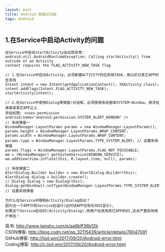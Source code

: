 ```yaml
---
layout: post
title: Android-易错点归纳
tags: Android
---
```

## 1.在Service中启动Activity的问题
	在Service中启动startActivity会出现异常: 
	android.util.AndroidRuntimeException: Calling startActivity() from outside of an Activity
	context requires the FLAG_ACTIVITY_NEW_TASK flag
	
	// 1.在Service中启动Activity，必须新建ACTIVITY的任务栈TASK，用以区分其它APP的任务栈
	Intent intent = new Intent(getApplicationContext(), XXActivity.class);   
	intent.addFlags(Intent.FLAG_ACTIVITY_NEW_TASK);   
	startActivity(intent);
	
	// 2.在Service中使用Dialog等弹窗/对话框，必须使用系统窗体SYSTEM-Window，悬浮在桌面或其它APP之上
	添加权限: <uses-permission android:name="android.permission.SYSTEM_ALERT_WINDOW" />
	// 系统弹窗一
	WindowManager.LayoutParams params = new WindowManager.LayoutParams();
	params.height = WindowManager.LayoutParams.WRAP_CONTENT;
	params.width = WindowManager.LayoutParams.WRAP_CONTENT;
	params.type = WindowManager.LayoutParams.TYPE_SYSTEM_ALERT; // 设置系统弹窗
	params.flags = WindowManager.LayoutParams.FLAG_NOT_FOCUSABLE;
	wm = (WindowManager) getSystemService(WINDOW_SERVICE);
	wm.addView(View.inflate(this, R.layout.item, null), params);
	
	// 系统弹窗二
	AlertDialog.Builder builder = new AlertDialog.Builder(this);
	AlertDialog dialog = builder.create();
	// Dialog dialog = new Dialog(this);
	dialog.getWindow().setType(WindowManager.LayoutParams.TYPE_SYSTEM_ALERT); // 设置系统弹窗
	
	为什么在Service中限制Activity/Dialog启动？
	因为当一个APP只有Service在运行(此时该APP没有任何UI显示),
	如果这个Service启动UI(Activity/Dialog),而用户在使用其它APP的UI,这会严重影响用户体验！

	
简书: http://www.jianshu.com/p/aa6bff36b12b    
CSDN博客: http://blog.csdn.net/qq_32115439/article/details/78047091     
GitHub博客: http://lioil.win/2017/09/20/Android-error.html    
Coding博客: http://c.lioil.win/2017/09/20/Android-error.html    